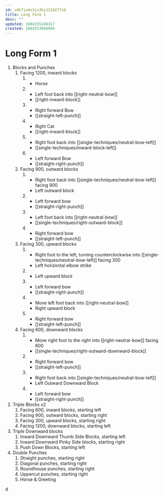 ```yaml
---
id: u4k7ja4x3jx3hy121d277zb
title: Long Form 1
desc: ""
updated: 1684255246317
created: 1684253096904
---
```


# Long Form 1

1. Blocks and Punches
   1. Facing 1200, inward blocks
      1. - Horse
      2. - Left foot back into [[right-neutral-bow]]
         - [[right-inward-block]]
      3. - Right forward Bow
         - [[straight-left-punch]]
      4. - Right Cat
         - [[right-inward-block]]
      5. - Right foot back into [[single-techniques/neutral-bow-left]]
         - [[single-techniques/inward-block-left]]
      6. - Left forward Bow
         - [[straight-right-punch]]
   1. Facing 900, outward blocks
      1. - Right foot back into [[single-techniques/neutral-bow-left]] facing 900
         - Left outward block
      2. - Left forward bow
         - [[straight-right-punch]]
      3. - Left foot back into [[right-neutral-bow]]
         - [[single-techniques/right-outward-block]]
      4. - Right forward bow
         - [[straight-left-punch]]
   1. Facing 300, upward blocks
      1. - Right foot to the left, turning counterclockwise into [[single-techniques/neutral-bow-left]] facing 300
         - Left horizontal elbow strike
      2. - Left upward block
      3. - Left forward bow
         - [[straight-right-punch]]
      4. - Move left foot back into [[right-neutral-bow]]
         - Right upward block
      5. - Right forward bow
         - [[straight-left-punch]]
   1. Facing 600, downward blocks
      1. - Move right foot to the right into [[right-neutral-bow]] facing 600
         - [[single-techniques/right-outward-downward-block]]
      2. - Right forward bow
         - [[straight-left-punch]]
      3. - Right foot back into [[single-techniques/neutral-bow-left]]
         - Left Outward Downward Block
      4. - Left forward bow
         - [[straight-right-punch]]
2. Triple Blocks x2
   1. Facing 600, inward blocks, starting left
   2. Facing 900, outward blocks, starting right
   3. Facing 300, upward blocks, starting right
   4. Facing 1200, downward blocks, starting left
3. Triple Downward blocks
   1. Inward Downward Thumb Side Blocks, starting left
   2. Inward Downward Pinky Side blocks, starting right
   3. Push Down Blocks, starting left
4. Double Punches
   1. Straight punches, starting right
   2. Diagonal punches, starting right
   3. Roundhouse punches, starting right
   4. Uppercut punches, starting right
   5. Horse & Greeting

d
